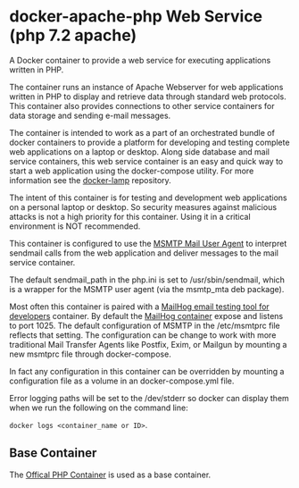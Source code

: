# docker-apache-php Web Service (php 7.2 apache)

A Docker container to provide a web service for executing applications written in PHP.

The container runs an instance of Apache Webserver for web applications written in PHP to display and retrieve data through standard web protocols. This container also provides connections to other service containers for data storage and sending e-mail messages.

The container is intended to work as a part of an orchestrated bundle of docker containers to provide a platform for developing and testing complete web applications on a laptop or desktop. Along side database and mail service containers, this web service container is an easy and quick way to start a web application using the docker-compose utility. For more information see the [docker-lamp](https://github.com/llslim/docker-lamp) repository.

The intent of this container is for testing and development web applications on a personal laptop or desktop. So security measures against malicious attacks is not a high priority for this container. Using it in a critical environment is NOT recommended.

This container is configured to use the [MSMTP Mail User Agent](http://msmtp.sourceforge.net/) to interpret sendmail calls from the web application and deliver messages to the mail service container.

The default sendmail_path in the php.ini is set to /usr/sbin/sendmail, which is a wrapper for the MSMTP user agent (via the msmtp_mta deb package).

Most often this container is paired with a [MailHog email testing tool for developers](https://github.com/mailhog/MailHog) container. By default the [MailHog container](https://hub.docker.com/r/mailhog/mailhog/) expose and listens to port 1025. The default configuration of MSMTP in the /etc/msmtprc file reflects that setting. The configuration can be change to work with more traditional Mail Transfer Agents like Postfix, Exim, or Mailgun by mounting a new msmtprc file through docker-compose.

In fact any configuration in this container can be overridden by mounting a configuration file as a volume in an docker-compose.yml file.

Error logging paths will be set to the /dev/stderr so docker can display them when we run the following on the command line:

`docker logs <container_name or ID>`.

## Base Container
The [Offical PHP Container](https://hub.docker.com/_/php/) is used as a base container.
